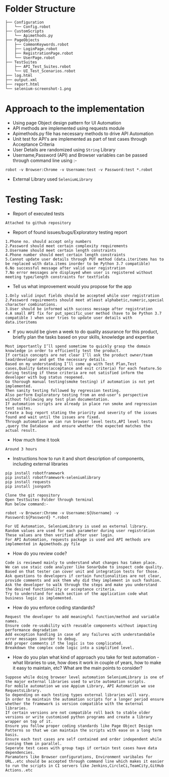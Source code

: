 # Folder Structure

```
├── Configuration
│   └── Config.robot
├── CustomScripts
│   └── Apimethods.py
├── PageObjects
│   ├── CommonKeywords.robot
│   ├── LoginPage.robot
│   ├── RegistrationPage.robot
│   └── UserPage.robot
├── TestSuites
│   ├── API_Test_Suites.robot
│   └── UI_Test_Scenarios.robot
├── log.html
├── output.xml
├── report.html
└── selenium-screenshot-1.png
```

# Approach to the implementation 

* Using page Object design pattern for UI Automation
* API methods are implemented using requests module 
* Apimethods.py file has necessary methods to drive API Automation
* Unit test for API's are implemented as part of test cases through Acceptance Criteria
* User Details are randomized using `String` Library 
* Username,Password (API) and Browser variables can be passed through command line using :-
```cd TestSuites
robot -v Browser:Chrome -v Username:test -v Password:test *.robot 
```
* External Library used `SeleniumLibrary`  



# Testing Task: 

* Report of executed tests 
 ``` 
 Attached to github repository
  ``` 
  
* Report of found issues/bugs/Exploratory testing report
``` 
1.Phone no. should accept only numbers
2.Password should meet certain complexity requirements
3.Username should meet certain length constraints
4.Phone number should meet certain length constraints
5.Cannot update user details through PUT method (data.iteritems has to be replaced with data.items inorder to be Python 3.7 compatible)
6.No successful message after valid user registration
7.No error messages are displayed when user is registered without meeting type/length constraints for textfields

``` 
* Tell us what improvement would you propose for the app 
```
1.Only valid input fields should be accepted while user registration
2.Password requirements should meet atleast alphabetic,numeric,special character combinations.
3.User should be informed with success message after registration
4.A small API fix for put_specific_user method (have to be Python 3.7 compatible ) when user tries to update user details with data.iteritems
``` 

* If you would be given a week to do quality assurance for this product, briefly plan the tasks based on your skills, knowledge and expertise 

 ``` 
 Most importantly I’ll spend sometime to quickly grasp the domain knowledge in order to efficiently test the product.
 If certain concepts are not clear I’ll ask the product owner/team lead/developer and get the necessary details.
 Based on my understanding I’ll come up with Test Plan,Test cases,Quality Gates(acceptance and exit criteria) for each feature.So during testing if these criteria are not satisfied inform the developer with bug status reopened.
 Go thorough manual testing(smoke testing) if automation is not yet implemented.
 Then sanity testing followed by regression testing.
 Also perform Exploratory testing from an end-user’s perspective without following any test plan documentation.
If automation scripts are already in place run smoke and regression test suites.
Create a bug report stating the priority and severity of the issues found and wait until the issues are fixed.
Through automation we can run browser level tests,API level tests ,query the Database  and ensure whether the expected matches the actual result.
```
* How much time it took

```
Around 3 hours
```

* Instructions how to run it and short description of components, including external libraries 

```
pip install robotframework
pip install robotframework-seleniumlibrary
pip install requests
pip install jsonpath

Clone the git repository 
Open TestSuites Folder through terminal 
Run below command:-

robot -v Browser:Chrome -v Username:${Username} -v Password:${Password} *.robot  

For UI Automation, SeleniumLibrary is used as external library.
Random values are used for each parameter during user registration
These values are then verified after user login.
For API Automation, requests package is used and API methods are implemented in Apimethods.py file
```

* How do you review code? 

```
Code is reviewed mainly to understand what changes has taken place.
We can use staic code analyzer like SonarQube to inspect code quality.
Based on that tester can cover unit and integration tests for those.
Ask questions to developers if certain functionalities are not clear, provide comments and ask them why did they implement in such fashion.
Ask the developer to walk through the steps and make you understand the desired functionality or acceptance criteria.
Try to understand for each section of the application code what business logic is implemented.
```

* How do you enforce coding standards? 

```
Request the developer to add meaningful function/method and variable names.
Ensure code re-usability with reusable components without impacting performance degradation
Add exception handling in case of any failures with understandable error messages inorder to debug.
Add proper comments if the logic is too complicated.
Breakdown the complex code logic into a simplified level.
```

* How do you plan what kind of approach you take for test automation - what libraries to use, how does it work in couple of years, how to make it easy to maintain, etc? What are the main points to consider? 

```
Suppose while doing browser level automation SeleniumLibrary is one of the major external libraries used to write automation scripts.
For mobile automation we use Appium Library, API Automation we use RequestsLibrary.
So depending on each testing types external libraries will vary. 
In order to maintain the automation scripts for a longer period ensure whether the framework is version compatible with the external libraries.
If certain versions are not compatible roll back to stable older versions or write customised python programs and create a library wrapper on top of it.
Ensure you follow proper coding standards like Page Object Design Patterns so that we can maintain the scripts with ease on a long term basis.
Ensure each test cases are self contained and order independent while running them in parallel.
Seperate test cases with group tags if certain test cases have data dependencies.
Paramaters like Browser configurations, Environment varibales for URL..etc should be accepted through command line which makes it easier to run the scripts in CI servers like Jenkins,CircleCi,TeamCity,GitHub Actions..etc
```
